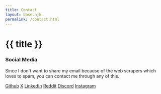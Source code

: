 ```yaml
---
title: Contact
layout: base.njk
permalink: /contact.html
---
```


<div class="content">
  <h1>{{ title }}</h1>

  <div class="content-section">
    <h3>Social Media</h3>
    <p>
      Since I don't want to share my email because of the web scrapers which
      loves to spam, you can contact me through any of this.
    </p>
    <div class="links">
      <a href="https://github.com/shaaanuu">Github</a>
      <a href="https://x.com/itZz__Shanu">X</a>
      <a href="https://linkedin.com/in/shaaanuu">LinkedIn</a>
      <a href="https://reddit.com/user/AggravatingSpell2059/">Reddit</a>
      <a href="#">Discord</a>
      <a href="https://instagram.com/_shaaanuuu._/">Instagram</a>
    </div>
  </div>
</div>
